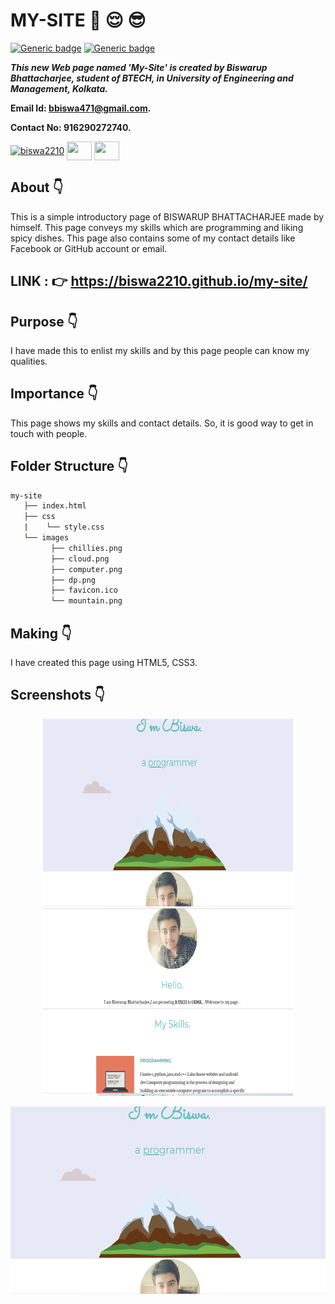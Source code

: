# MY-SITE :star_struck: :relieved: :sunglasses:

[![Generic badge](https://img.shields.io/badge/advance-html5-red)](https://shields.io/) [![Generic badge](https://img.shields.io/badge/advance-css3-green)](https://shields.io/) 

***This new Web page named 'My-Site' is created by Biswarup Bhattacharjee, student of BTECH, in University of Engineering and Management, Kolkata.***

**Email Id: bbiswa471@gmail.com.** 

**Contact No: 916290272740.** 


<p align="left">
<a href="https://www.facebook.com/profile.php?id=100070395300810" target="blank"><img align="center" src="https://cdn.jsdelivr.net/npm/simple-icons@3.0.1/icons/facebook.svg" alt="biswa2210" height="30" width="40" /></a>
<a href="https://instagram.com/biswarup2210" target="blank"><img align="center" src="https://cdn.jsdelivr.net/npm/simple-icons@3.0.1/icons/instagram.svg" alt="" height="30" width="40" /></a>
<a href="https://github.com/biswa2210/biswa2210" target="blank"><img align="center" src="https://cdn.jsdelivr.net/npm/simple-icons@3.0.1/icons/github.svg" alt="" height="30" width="40" /></a>
</p>

## About :point_down: 

This is a simple introductory page of BISWARUP BHATTACHARJEE made by himself. This page conveys my skills which are programming and liking spicy dishes. This page also contains some of my contact details like Facebook or GitHub account or email.

## LINK : :point_right: https://biswa2210.github.io/my-site/

## Purpose :point_down:

I have made this to enlist my skills and by this page people can know my qualities.

## Importance :point_down:

 This page shows my skills and contact details. So, it is good way to get in touch with people.
 
## Folder Structure :point_down:

```bash
my-site
   ├── index.html
   ├── css
   |    └── style.css    
   └── images
         ├── chillies.png
         ├── cloud.png
         ├── computer.png
         ├── dp.png
         ├── favicon.ico
         └── mountain.png

```                  
## Making :point_down:

I have created this page using HTML5, CSS3.

## Screenshots :point_down: 

<div align="center">
<a href="my1.PNG"><img src="my1.PNG" width="400" height= "300"></a> <a href="my2.PNG"><img src="my2.PNG" width="400" height= "300"></a>

<a href="my1.PNG"><img src="my1.PNG" width="800" height= "300"></a>
</div>

